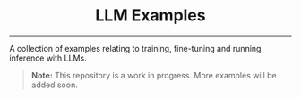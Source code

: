 <center>
<h1>LLM Examples</h1>
<hr>
</center>

A collection of examples relating to training, fine-tuning and running inference with LLMs.

> **Note:** This repository is a work in progress. More examples will be added soon.

